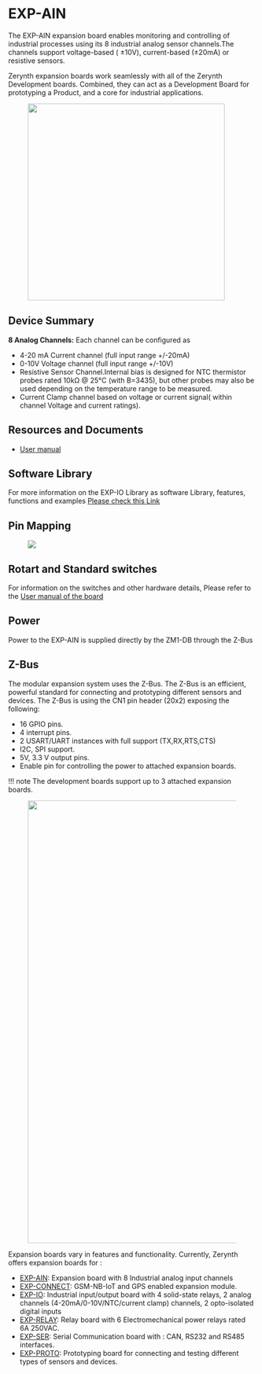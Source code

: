 # **EXP-AIN**

The EXP-AIN expansion board enables monitoring and controlling of industrial
processes using its 8 industrial analog sensor channels.The channels support
voltage-based ( ±10V), current-based (±20mA) or resistive sensors.

Zerynth expansion boards work seamlessly with all of the Zerynth Development boards.
Combined, they can act as a Development Board for prototyping a Product, and a core
for industrial applications.

<figure>
  <a data-fancybox="gallery" href="../img/EXP-AIN-front.png">
  <img src="../img/EXP-AIN-front.png"width="400"/>
  </a>
</figure>

## **Device Summary**

**8 Analog Channels:** Each channel can be configured as

-   4-20 mA Current channel (full input range +/-20mA)
-   0-10V Voltage channel (full input range +/-10V)
-   Resistive Sensor Channel.Internal bias is designed for NTC thermistor probes rated 10kΩ @ 25°C (with B=3435), but other probes may also be used depending on the temperature range to be measured.
-   Current Clamp channel based on voltage or current signal( within channel Voltage and current ratings).

## **Resources and Documents**

-   [User manual](https://www.zerynth.com/download/25545/)

## **Software Library**

For more information on the EXP-IO Library as software Library, features, functions and examples
[Please check this Link](../../reference/libs/expansions/exp-ain/)

## **Pin Mapping**

<figure>
  <a data-fancybox="gallery" href="../img/exp-ain-pinmap.jpg">
  <img src="../img/exp-ain-pinmap.jpg" />
  </a>
</figure>


## **Rotart and Standard switches**

For information on the switches and other hardware details, Please refer to the [User manual of the board](#resources-and-documents)

## **Power**

Power to the EXP-AIN is supplied directly by the ZM1-DB through the Z-Bus

## **Z-Bus**

The modular expansion system uses the Z-Bus. The Z-Bus is an efficient, powerful standard for connecting and prototyping different sensors and devices.
The Z-Bus is using the CN1 pin header (20x2) exposing the following:

* 16 GPIO pins.
* 4 interrupt pins.
* 2 USART/UART instances with full support (TX,RX,RTS,CTS)
* I2C, SPI support.
* 5V, 3.3 V output pins.
* Enable pin for controlling the power to attached expansion boards.

!!! note 
    The development boards support up to 3 attached expansion boards.


<figure>
  <a data-fancybox="gallery" href="../img/Boards.jpg">
  <img src="../img/Boards.jpg"width="900"/>
  </a>
</figure>

Expansion boards vary in features and functionality. Currently, Zerynth offers expansion boards for :

-   [EXP-AIN](EXP-AIN.md): Expansion board with 8 Industrial analog input channels
-   [EXP-CONNECT](EXP-CON.md): GSM-NB-IoT and GPS enabled expansion module.
-   [EXP-IO](EXP-IO.md): Industrial input/output board with 4 solid-state relays, 2 analog channels (4-20mA/0-10V/NTC/current clamp) channels, 2 opto-isolated digital inputs
-   [EXP-RELAY](EXP-RELAY.md): Relay board with 6 Electromechanical power relays rated 6A 250VAC.
-   [EXP-SER](EXP-SER.md): Serial Communication board with : CAN, RS232 and RS485  interfaces.
-   [EXP-PROTO](EXP-PROTO.md): Prototyping board for connecting and testing different types of sensors and devices.
